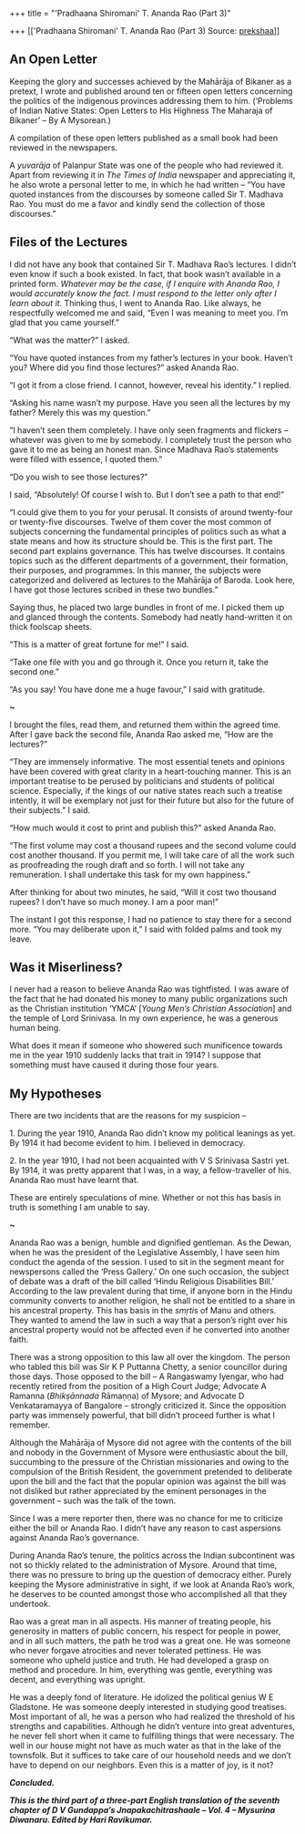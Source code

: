 +++
title = "'Pradhaana Shiromani' T. Ananda Rao (Part 3)"

+++
[['Pradhaana Shiromani' T. Ananda Rao (Part 3)	Source: [prekshaa](https://www.prekshaa.in/t-ananda-rao-part3)]]







## An Open Letter



Keeping the glory and successes achieved by the Mahārāja of Bikaner as a pretext, I wrote and published around ten or fifteen open letters concerning the politics of the indigenous provinces addressing them to him. (‘Problems of Indian Native States: Open Letters to His Highness The Maharaja of Bikaner’ – By A Mysorean.)



A compilation of these open letters published as a small book had been reviewed in the newspapers.

A *yuvarāja* of Palanpur State was one of the people who had reviewed it. Apart from reviewing it in *The Times of India* newspaper and appreciating it, he also wrote a personal letter to me, in which he had written – “You have quoted instances from the discourses by someone called Sir T. Madhava Rao. You must do me a favor and kindly send the collection of those discourses.”

## Files of the Lectures

I did not have any book that contained Sir T. Madhava Rao’s lectures. I didn’t even know if such a book existed. In fact, that book wasn’t available in a printed form. *Whatever may be the case, if I enquire with Ananda Rao, I would accurately know the fact. I must respond to the letter only after I learn about it.* Thinking thus, I went to Ananda Rao. Like always, he respectfully welcomed me and said, “Even I was meaning to meet you. I’m glad that you came yourself.”

“What was the matter?” I asked.

“You have quoted instances from my father’s lectures in your book. Haven’t you? Where did you find those lectures?” asked Ananda Rao.

“I got it from a close friend. I cannot, however, reveal his identity.” I replied.

“Asking his name wasn’t my purpose. Have you seen all the lectures by my father? Merely this was my question.”

“I haven’t seen them completely. I have only seen fragments and flickers – whatever was given to me by somebody. I completely trust the person who gave it to me as being an honest man. Since Madhava Rao’s statements were filled with essence, I quoted them.”

“Do you wish to see those lectures?”

I said, “Absolutely! Of course I wish to. But I don’t see a path to that end!”

“I could give them to you for your perusal. It consists of around twenty-four or twenty-five discourses. Twelve of them cover the most common of subjects concerning the fundamental principles of politics such as what a state means and how its structure should be. This is the first part. The second part explains governance. This has twelve discourses. It contains topics such as the different departments of a government, their formation, their purposes, and programmes. In this manner, the subjects were categorized and delivered as lectures to the Mahārāja of Baroda. Look here, I have got those lectures scribed in these two bundles.”

Saying thus, he placed two large bundles in front of me. I picked them up and glanced through the contents. Somebody had neatly hand-written it on thick foolscap sheets.

“This is a matter of great fortune for me!” I said.

“Take one file with you and go through it. Once you return it, take the second one.”

“As you say! You have done me a huge favour,” I said with gratitude.

**\~**

I brought the files, read them, and returned them within the agreed time. After I gave back the second file, Ananda Rao asked me, “How are the lectures?”

“They are immensely informative. The most essential tenets and opinions have been covered with great clarity in a heart-touching manner. This is an important treatise to be perused by politicians and students of political science. Especially, if the kings of our native states reach such a treatise intently, it will be exemplary not just for their future but also for the future of their subjects.” I said.

“How much would it cost to print and publish this?” asked Ananda Rao.

“The first volume may cost a thousand rupees and the second volume could cost another thousand. If you permit me, I will take care of all the work such as proofreading the rough draft and so forth. I will not take any remuneration. I shall undertake this task for my own happiness.”

After thinking for about two minutes, he said, “Will it cost two thousand rupees? I don’t have so much money. I am a poor man!”

The instant I got this response, I had no patience to stay there for a second more. “You may deliberate upon it,” I said with folded palms and took my leave.

## Was it Miserliness?

I never had a reason to believe Ananda Rao was tightfisted. I was aware of the fact that he had donated his money to many public organizations such as the Christian institution ‘YMCA’ \[*Young Men’s Christian Association*\] and the temple of Lord Srinivasa. In my own experience, he was a generous human being.

What does it mean if someone who showered such munificence towards me in the year 1910 suddenly lacks that trait in 1914? I suppose that something must have caused it during those four years.

## My Hypotheses

There are two incidents that are the reasons for my suspicion –

1\. During the year 1910, Ananda Rao didn’t know my political leanings as yet. By 1914 it had become evident to him. I believed in democracy.

2\. In the year 1910, I had not been acquainted with V S Srinivasa Sastri yet. By 1914, it was pretty apparent that I was, in a way, a fellow-traveller of his. Ananda Rao must have learnt that.

These are entirely speculations of mine. Whether or not this has basis in truth is something I am unable to say.

**\~**

Ananda Rao was a benign, humble and dignified gentleman. As the Dewan, when he was the president of the Legislative Assembly, I have seen him conduct the agenda of the session. I used to sit in the segment meant for newspersons called the ‘Press Gallery.’ On one such occasion, the subject of debate was a draft of the bill called ‘Hindu Religious Disabilities Bill.’ According to the law prevalent during that time, if anyone born in the Hindu community converts to another religion, he shall not be entitled to a share in his ancestral property. This has basis in the *smṛti*s of Manu and others. They wanted to amend the law in such a way that a person’s right over his ancestral property would not be affected even if he converted into another faith.

There was a strong opposition to this law all over the kingdom. The person who tabled this bill was Sir K P Puttanna Chetty, a senior councillor during those days. Those opposed to the bill – A Rangaswamy Iyengar, who had recently retired from the position of a High Court Judge; Advocate A Ramanna (*Bhikṣānnada* Rāmaṇṇa) of Mysore; and Advocate D Venkataramayya of Bangalore – strongly criticized it. Since the opposition party was immensely powerful, that bill didn’t proceed further is what I remember.

Although the Mahārāja of Mysore did not agree with the contents of the bill and nobody in the Government of Mysore were enthusiastic about the bill, succumbing to the pressure of the Christian missionaries and owing to the compulsion of the British Resident, the government pretended to deliberate upon the bill and the fact that the popular opinion was against the bill was not disliked but rather appreciated by the eminent personages in the government – such was the talk of the town.

Since I was a mere reporter then, there was no chance for me to criticize either the bill or Ananda Rao. I didn’t have any reason to cast aspersions against Ananda Rao’s governance.

During Ananda Rao’s tenure, the politics across the Indian subcontinent was not so thickly related to the administration of Mysore. Around that time, there was no pressure to bring up the question of democracy either. Purely keeping the Mysore administrative in sight, if we look at Ananda Rao’s work, he deserves to be counted amongst those who accomplished all that they undertook.

Rao was a great man in all aspects. His manner of treating people, his generosity in matters of public concern, his respect for people in power, and in all such matters, the path he trod was a great one. He was someone who never forgave atrocities and never tolerated pettiness. He was someone who upheld justice and truth. He had developed a grasp on method and procedure. In him, everything was gentle, everything was decent, and everything was upright.

He was a deeply fond of literature. He idolized the political genius W E Gladstone. He was someone deeply interested in studying good treatises. Most important of all, he was a person who had realized the threshold of his strengths and capabilities. Although he didn’t venture into great adventures, he never fell short when it came to fulfilling things that were necessary. The well in our house might not have as much water as that in the lake of the townsfolk. But it suffices to take care of our household needs and we don’t have to depend on our neighbors. Even this is a matter of joy, is it not?

***Concluded.***

***This is the third part of a three-part English translation of the seventh chapter of D V Gundappa’s Jnapakachitrashaale – Vol. 4 – Mysurina Diwanaru. Edited by Hari Ravikumar.***







